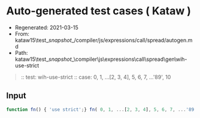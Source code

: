 # Auto-generated test cases ( Kataw )
- Regenerated: 2021-03-15
- From: kataw15\test\__snapshot__/compiler/js/expressions/call/spread/autogen.md
- Path: kataw15\test\__snapshot__\compiler\js\expressions\call\spread\gen\wih-use-strict
> :: test: wih-use-strict
> :: case: 0, 1, ...[2, 3, 4], 5, 6, 7, ...'89', 10
## Input

`````js
function fn() { 'use strict';} fn( 0, 1, ...[2, 3, 4], 5, 6, 7, ...'89', 10 );
`````
